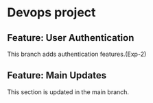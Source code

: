 # Devops project
## Feature: User Authentication
This branch adds authentication features.(Exp-2)
## Feature: Main Updates

This section is updated in the main branch.
